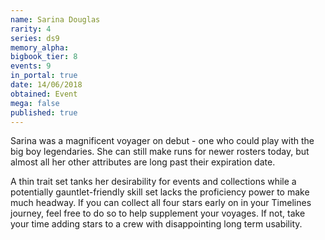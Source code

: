 ```yaml
---
name: Sarina Douglas
rarity: 4
series: ds9
memory_alpha:
bigbook_tier: 8
events: 9
in_portal: true
date: 14/06/2018
obtained: Event
mega: false
published: true
---
```


Sarina was a magnificent voyager on debut - one who could play with the big boy legendaries. She can still make runs for newer rosters today, but almost all her other attributes are long past their expiration date.

A thin trait set tanks her desirability for events and collections while a potentially gauntlet-friendly skill set lacks the proficiency power to make much headway. If you can collect all four stars early on in your Timelines journey, feel free to do so to help supplement your voyages. If not, take your time adding stars to a crew with disappointing long term usability.
